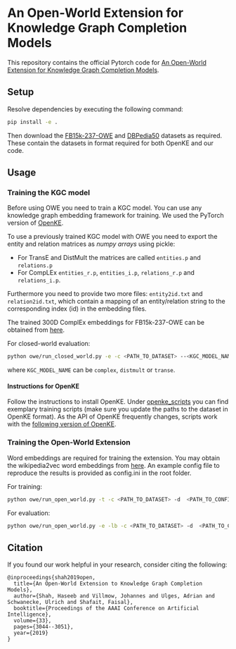 # An Open-World Extension for Knowledge Graph Completion Models
This repository contains the official Pytorch code for [An Open-World Extension for Knowledge Graph Completion Models](https://aaai.org/ojs/index.php/AAAI/article/view/4162).

## Setup

Resolve dependencies by executing the following command:
```bash
pip install -e .
```

Then download the
[FB15k-237-OWE](http://haseebshah.io/assets/FB15k-237-OWE.zip) and
[DBPedia50](http://haseebshah.io/assets/dbpedia50.zip) datasets as
required. These contain the datasets in format required for both OpenKE
and our code.

## Usage
### Training the KGC model

Before using OWE you need to train a KGC model. You can use any knowledge graph embedding framework for training. 
We used the PyTorch version of [OpenKE](https://github.com/thunlp/OpenKE/tree/OpenKE-PyTorch).  

To use a previously trained KGC model with OWE you need to export the entity and relation matrices as 
*numpy arrays* using pickle:
 - For TransE and DistMult the matrices are called `entities.p` and `relations.p`
 - For CompLEx `entities_r.p`, `entities_i.p`, `relations_r.p` and `relations_i.p`.  

Furthermore you need to provide two more files: `entity2id.txt` and `relation2id.txt`, which contain a mapping
of an entity/relation string to the corresponding index (id) in the embedding files.

The trained 300D ComplEx embeddings for FB15k-237-OWE can be obtained from [here](http://haseebshah.io/assets/FB15k-237-OWE-closed-world-embeddings.zip).

For closed-world evaluation:
```bash
python owe/run_closed_world.py -e -c <PATH_TO_DATASET> --<KGC_MODEL_NAME> <PATH_TO_KGC_EMBEDDINGS>
```
where `KGC_MODEL_NAME` can be `complex`, `distmult` or `transe`.

#### Instructions for OpenKE

Follow the instructions to install OpenKE. Under [openke_scripts](openke_scripts/) you can find exemplary training scripts (make sure you update the paths to the dataset in OpenKE format). As the API of OpenKE frequently changes, scripts work with the 
[following version of OpenKE](https://github.com/thunlp/OpenKE/tree/0a55399b3e800bc779582c4784cac96f00230fd8).

### Training the Open-World Extension

Word embeddings are required for training the extension. You may obtain the wikipedia2vec word embeddings from [here](https://wikipedia2vec.github.io/wikipedia2vec/pretrained/). 
An example config file to reproduce the results is provided as config.ini in the root folder.

For training:
```bash
python owe/run_open_world.py -t -c <PATH_TO_DATASET> -d  <PATH_TO_CONFIG_AND_OUTPUT_DIR> --<KGC_MODEL_NAME> <PATH_TO_KGC_EMBEDDINGS>
```

For evaluation:
```bash
python owe/run_open_world.py -e -lb -c <PATH_TO_DATASET> -d  <PATH_TO_CONFIG_AND_OUTPUT_DIR> --<KGC_MODEL_NAME> <PATH_TO_KGC_EMBEDDINGS>
```

## Citation
If you found our work helpful in your research, consider citing the following:
```
@inproceedings{shah2019open,
  title={An Open-World Extension to Knowledge Graph Completion Models},
  author={Shah, Haseeb and Villmow, Johannes and Ulges, Adrian and Schwanecke, Ulrich and Shafait, Faisal},
  booktitle={Proceedings of the AAAI Conference on Artificial Intelligence},
  volume={33},
  pages={3044--3051},
  year={2019}
}
```
